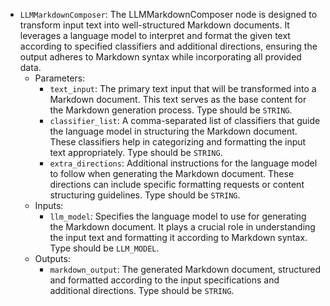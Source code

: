 - `LLMMarkdownComposer`: The LLMMarkdownComposer node is designed to transform input text into well-structured Markdown documents. It leverages a language model to interpret and format the given text according to specified classifiers and additional directions, ensuring the output adheres to Markdown syntax while incorporating all provided data.
    - Parameters:
        - `text_input`: The primary text input that will be transformed into a Markdown document. This text serves as the base content for the Markdown generation process. Type should be `STRING`.
        - `classifier_list`: A comma-separated list of classifiers that guide the language model in structuring the Markdown document. These classifiers help in categorizing and formatting the input text appropriately. Type should be `STRING`.
        - `extra_directions`: Additional instructions for the language model to follow when generating the Markdown document. These directions can include specific formatting requests or content structuring guidelines. Type should be `STRING`.
    - Inputs:
        - `llm_model`: Specifies the language model to use for generating the Markdown document. It plays a crucial role in understanding the input text and formatting it according to Markdown syntax. Type should be `LLM_MODEL`.
    - Outputs:
        - `markdown_output`: The generated Markdown document, structured and formatted according to the input specifications and additional directions. Type should be `STRING`.

